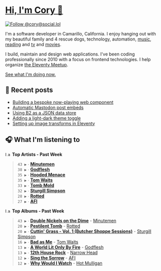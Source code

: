 # [Hi, I'm Cory 👋](https://coryd.dev)

[![Follow @cory@social.lol](https://img.shields.io/mastodon/follow/109606224363698309?domain=https%3A%2F%2Fsocial.lol&style=for-the-badge&logo=Mastodon&logoColor=white&labelColor=6364FF)](https://social.lol/@cory)

I'm a software developer in Camarillo, California. I enjoy hanging out with my beautiful family and 4 rescue dogs, technology, automation, [music](https://last.fm/user/coryd_), [reading](https://app.thestorygraph.com/profile/coryd) and [tv](https://trakt.tv/users/cdransf) and [movies](https://trakt.tv/users/cdransf).

I build, maintain and design web applications. I've been coding professionally since 2010 with a focus on frontend technologies. I help organize [the Eleventy Meetup](https://11tymeetup.dev/).

[See what I'm doing now.](https://coryd.dev/now)

## 📝 Recent posts

<!-- BLOGPOSTS:START -->
- [Building a bespoke now-playing web component](https://coryd.dev/posts/2024/building-a-bespoke-now-playing-web-component/)
- [Automatic Mastodon post embeds](https://coryd.dev/posts/2024/automatic-mastodon-post-embeds/)
- [Using B2 as a JSON data store](https://coryd.dev/posts/2024/using-b2-as-a-json-data-store/)
- [Adding a light-dark theme toggle](https://coryd.dev/posts/2024/adding-a-light-dark-theme-toggle/)
- [Setting up image transforms in Eleventy](https://coryd.dev/posts/2024/setting-up-image-transforms-in-eleventy/)
<!-- BLOGPOSTS:END -->

## 🎧 What I'm listening to

<!--START_LASTFM_ARTISTS:{"period": "7day", "rows": 8}-->
<a href="https://last.fm" target="_blank"><img src="https://user-images.githubusercontent.com/17434202/215290617-e793598d-d7c9-428f-9975-156db1ba89cc.svg" alt="Last.fm Logo" width="18" height="13"/></a> **Top Artists - Past Week**

> `43 ▶️` ∙ **[Minutemen](https://www.last.fm/music/Minutemen)**<br/>
> `38 ▶️` ∙ **[Godflesh](https://www.last.fm/music/Godflesh)**<br/>
> `35 ▶️` ∙ **[Hooded Menace](https://www.last.fm/music/Hooded+Menace)**<br/>
> `35 ▶️` ∙ **[Tom Waits](https://www.last.fm/music/Tom+Waits)**<br/>
> `33 ▶️` ∙ **[Tomb Mold](https://www.last.fm/music/Tomb+Mold)**<br/>
> `32 ▶️` ∙ **[Sturgill Simpson](https://www.last.fm/music/Sturgill+Simpson)**<br/>
> `28 ▶️` ∙ **[Rotted](https://www.last.fm/music/+noredirect/Rotted)**<br/>
> `27 ▶️` ∙ **[AFI](https://www.last.fm/music/AFI)**<br/>
<!--END_LASTFM_ARTISTS-->

<!--START_LASTFM_ALBUMS:{"period": "7day", "rows": 8}-->
<a href="https://last.fm" target="_blank"><img src="https://user-images.githubusercontent.com/17434202/215290617-e793598d-d7c9-428f-9975-156db1ba89cc.svg" alt="Last.fm Logo" width="18" height="13"/></a> **Top Albums - Past Week**

> `43 ▶️` ∙ **[Double Nickels on the Dime](https://www.last.fm/music/Minutemen/Double+Nickels+on+the+Dime)** - [Minutemen](https://www.last.fm/music/Minutemen)<br/>
> `20 ▶️` ∙ **[Pestilent Tomb](https://www.last.fm/music/Rotted/Pestilent+Tomb)** - [Rotted](https://www.last.fm/music/Rotted)<br/>
> `20 ▶️` ∙ **[Cuttin' Grass - Vol. 1 (Butcher Shoppe Sessions)](https://www.last.fm/music/Sturgill+Simpson/Cuttin%27+Grass+-+Vol.+1+(Butcher+Shoppe+Sessions))** - [Sturgill Simpson](https://www.last.fm/music/Sturgill+Simpson)<br/>
> `16 ▶️` ∙ **[Bad as Me](https://www.last.fm/music/Tom+Waits/Bad+as+Me)** - [Tom Waits](https://www.last.fm/music/Tom+Waits)<br/>
> `13 ▶️` ∙ **[A World Lit Only By Fire](https://www.last.fm/music/Godflesh/A+World+Lit+Only+By+Fire)** - [Godflesh](https://www.last.fm/music/Godflesh)<br/>
> `13 ▶️` ∙ **[12th House Rock](https://www.last.fm/music/Narrow+Head/12th+House+Rock)** - [Narrow Head](https://www.last.fm/music/Narrow+Head)<br/>
> `12 ▶️` ∙ **[Sing the Sorrow](https://www.last.fm/music/AFI/Sing+the+Sorrow)** - [AFI](https://www.last.fm/music/AFI)<br/>
> `12 ▶️` ∙ **[Why Would I Watch](https://www.last.fm/music/Hot+Mulligan/Why+Would+I+Watch)** - [Hot Mulligan](https://www.last.fm/music/Hot+Mulligan)<br/>
<!--END_LASTFM_ALBUMS-->
